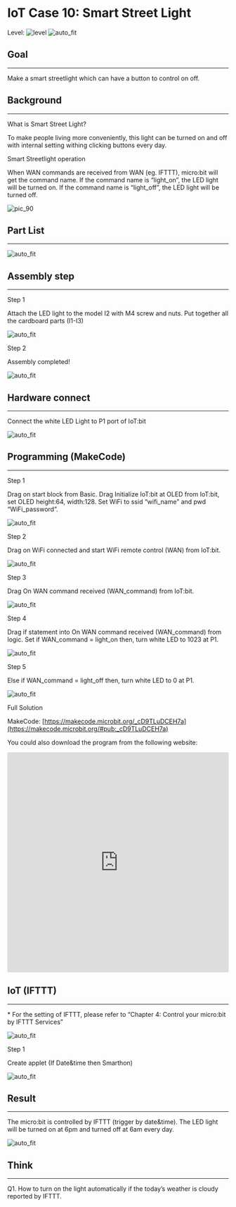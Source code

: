 # IoT Case 10: Smart Street Light

Level: ![level](images/level4.png)
![auto_fit](images/Case10/case-10.png)<P>

## Goal
<HR>

Make a smart streetlight which can have a button to control on off.<BR><P>

## Background
<HR>

<span id="subtitle">What is Smart Street Light?</span><BR><P>
To make people living more conveniently, this light can be turned on and off with internal setting withing clicking buttons every day.<BR><P>
<span id="subtitle">Smart Streetlight operation</span><BR><P>
When WAN commands are received from WAN (eg. IFTTT), micro:bit will get the command name. If the command name is “light_on”, the LED light will be turned on. If the command name is “light_off”, the LED light will be turned off.<BR><P>
![pic_90](images/Case10/Concept-diagram-Case10.png)<P>

## Part List
<HR>

![auto_fit](images/Case10/Case10_parts.png)<P>

## Assembly step
<HR>

<span id="subtitle">Step 1</span><BR><P>
Attach the LED light to the model I2 with M4 screw and nuts. Put together all the cardboard parts (I1-I3)<BR><P>
![auto_fit](images/Case10/Case10_ass1.png)<P>

<span id="subtitle">Step 2</span><BR><P>
Assembly completed!<BR><P>
![auto_fit](images/Case10/Case10_ass2.png)<P>


## Hardware connect
<HR>

Connect the white LED Light to P1 port of IoT:bit<BR><P>
![auto_fit](images/Case10/Case10_hardware.png)<P>

## Programming (MakeCode)
<HR>

<span id="subtitle">Step 1</span><BR><P>
Drag on start block from Basic. Drag Initialize IoT:bit at OLED from IoT:bit, set OLED height:64, width:128. Set WiFi to ssid “wifi_name” and pwd “WiFi_password”.<BR><P>
![auto_fit](images/Case10/Case10_p1.png)<P>
<span id="subtitle">Step 2</span><BR><P>
Drag on WiFi connected and start WiFi remote control (WAN) from IoT:bit.<BR><P>
![auto_fit](images/Case10/Case10_p2.png)<P>
<span id="subtitle">Step 3</span><BR><P>
Drag On WAN command received (WAN_command) from IoT:bit.<BR><P>
![auto_fit](images/Case10/Case10_p3.png)<P>
<span id="subtitle">Step 4</span><BR><P>
Drag if statement into On WAN command received (WAN_command) from logic. Set if WAN_command = light_on then, turn white LED to 1023 at P1.<BR><P>
![auto_fit](images/Case10/Case10_p4.png)<P>
<span id="subtitle">Step 5</span><BR><P>
Else if WAN_command = light_off then, turn white LED to 0 at P1.<BR><P>
![auto_fit](images/Case10/Case10_p5.png)<P>

<span id="subtitle">Full Solution<BR><P>
MakeCode: [https://makecode.microbit.org/_cD9TLuDCEH7a](https://makecode.microbit.org/#pub:_cD9TLuDCEH7a)<BR><P>
You could also download the program from the following website:<BR>
<iframe src="https://makecode.microbit.org/#pub:_cD9TLuDCEH7a" width="100%" height="500" frameborder="0"></iframe>


## IoT (IFTTT)
<HR>

<span id="remarks">* For the setting of IFTTT, please refer to “Chapter 4: Control your micro:bit by IFTTT Services”</span><BR><P>
![auto_fit](images/Case10/Case10_ifttt1.png)<P>
<span id="subtitle">Step 1</span><BR><P>
Create applet (If Date&time then Smarthon)<BR><P>
![auto_fit](images/Case10/Case10_ifttt2.png)<P>




## Result
<HR>

The micro:bit is controlled by IFTTT (trigger by date&time). The LED light will be turned on at 6pm and turned off at 6am every day.<BR><P>
![auto_fit](images/Case10/Case10_result.png)<P>


## Think
<HR>

Q1. How to turn on the light automatically if the today’s weather is cloudy reported by IFTTT.
